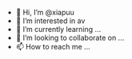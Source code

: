 - 👋 Hi, I’m @xiapuu
- 👀 I’m interested in av
- 🌱 I’m currently learning ...
- 💞️ I’m looking to collaborate on ...
- 📫 How to reach me ...

<!---
xiapuu/xiapuu is a ✨ special ✨ repository because its `README.md` (this file) appears on your GitHub profile.
You can click the Preview link to take a look at your changes.
--->
